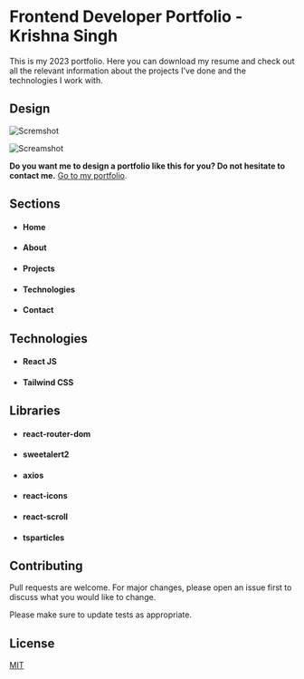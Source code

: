 # Frontend Developer Portfolio - Krishna Singh

This is my 2023 portfolio. Here you can download my resume and check out all the relevant information about the projects I've done and the technologies I work with.

## Design

![Scremshot](https://imgur.com/oYVnpcK.png)

![Screamshot](https://imgur.com/Th9089F.png)



**Do you want me to design a portfolio like this for you? Do not hesitate to contact me.**
[Go to my portfolio](https://github.com/oscar91511/portfolio "portfolio"). 

## Sections

- #### Home
- #### About
- #### Projects
- #### Technologies
- #### Contact
  

## Technologies

- #### React JS
- #### Tailwind CSS

## Libraries

- #### react-router-dom
- #### sweetalert2
- #### axios
- #### react-icons
- #### react-scroll
- #### tsparticles



## Contributing

Pull requests are welcome. For major changes, please open an issue first
to discuss what you would like to change.

Please make sure to update tests as appropriate.

## License

[MIT](https://choosealicense.com/licenses/mit/)